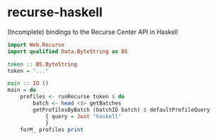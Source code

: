 # recurse-haskell

(Incomplete) bindings to the Recurse Center API in Haskell

```hs
import Web.Recurse
import qualified Data.ByteString as BS

token :: BS.ByteString
token = "..."

main :: IO ()
main = do
    profiles <- runRecurse token $ do
        batch <- head <$> getBatches
        getProfilesByBatch (batchID batch) $ defaultProfileQuery
            { query = Just "haskell"
            }
    forM_ profiles print
```
